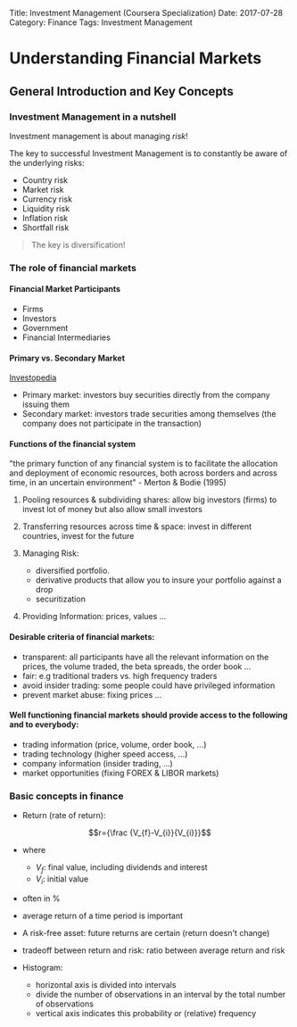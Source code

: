 Title: Investment Management (Coursera Specialization)
Date: 2017-07-28
Category: Finance
Tags: Investment Management


# Understanding Financial Markets

## General Introduction and Key Concepts

### Investment Management in a nutshell

Investment management is about managing *risk*!

The key to successful Investment Management is to constantly be aware of the underlying risks:

- Country risk
- Market risk
- Currency risk
- Liquidity risk
- Inflation risk
- Shortfall risk

> The key is diversification!

### The role of financial markets

#### Financial Market Participants

- Firms
- Investors
- Government
- Financial Intermediaries


#### Primary vs. Secondary Market

[Investopedia](http://www.investopedia.com/ask/answers/012615/whats-difference-between-primary-and-secondary-capital-markets.asp)

- Primary market: investors buy securities directly from the company issuing them
- Secondary market: investors trade securities among themselves (the company does not participate in the transaction)

#### Functions of the financial system

"the primary function of any financial system is to facilitate the allocation and deployment of economic resources, both
across borders and across time, in an uncertain environment" - Merton & Bodie (1995)


1. Pooling resources & subdividing shares: allow big investors (firms) to invest lot of money but also allow small investors
2. Transferring resources across time & space: invest in different countries, invest for the future
3. Managing Risk:

    -  diversified portfolio.
    - derivative products that allow you to insure your portfolio against a drop
    - securitization

4. Providing Information: prices, values ...


#### Desirable criteria of financial markets:

- transparent: all participants have all the relevant information on the prices, the volume traded, the beta spreads, the order book ...
- fair: e.g traditional traders vs. high frequency traders
- avoid insider trading: some people could have privileged information
- prevent market abuse: fixing prices ...


#### Well functioning financial markets  should provide access to the following and to everybody:

- trading information (price, volume, order book, ...)
- trading technology (higher speed access, ...)
- company information (insider trading, ...)
- market opportunities (fixing FOREX & LIBOR markets)


### Basic concepts in finance

- Return (rate of return):

$$r={\frac {V_{f}-V_{i}}{V_{i}}}$$

- where

    - $V_{f}$: final value, including dividends and interest
    - $V_{i}$: initial value

- often in %
- average return of a time period is important
- A risk-free asset: future returns are  certain (return doesn't change)
- tradeoff between return and risk: ratio between average return and risk
- Histogram:
    - horizontal axis is divided into intervals
    - divide the number of observations in an interval by the total number of observations
    - vertical axis indicates this probability or (relative) frequency
